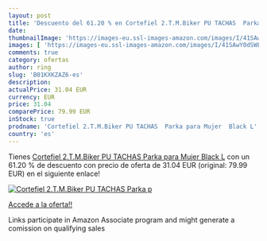 ```yaml
---
layout: post
title: 'Descuento del 61.20 % en Cortefiel 2.T.M.Biker PU TACHAS  Parka p'
date: 
thumbnailImage: 'https://images-eu.ssl-images-amazon.com/images/I/41SAwY0dSWL._SL200_.jpg'
images: [ 'https://images-eu.ssl-images-amazon.com/images/I/41SAwY0dSWL._SL200_.jpg' ]
comments: true
category: ofertas
author: ring
slug: 'B01KXKZAZ6-es'
description:
actualPrice: 31.04 EUR
currency: EUR
price: 31.04
comparePrice: 79.99 EUR
inStock: true
prodname: 'Cortefiel 2.T.M.Biker PU TACHAS  Parka para Mujer  Black L'
country: 'es'
---
```


Tienes [Cortefiel 2.T.M.Biker PU TACHAS  Parka para Mujer  Black L](https://www.amazon.es/dp/B01KXKZAZ6/?tag=tolees-21) con un 61.20 % de descuento con precio de oferta de 31.04 EUR (original: 79.99 EUR) en el siguiente enlace!

[![Cortefiel 2.T.M.Biker PU TACHAS  Parka p](https://images-eu.ssl-images-amazon.com/images/I/41SAwY0dSWL._SL200_.jpg)](https://www.amazon.es/dp/B01KXKZAZ6/?tag=tolees-21)

[Accede a la oferta!!](https://www.amazon.es/dp/B01KXKZAZ6/?tag=tolees-21)

Links participate in Amazon Associate program and might generate a comission on qualifying sales



